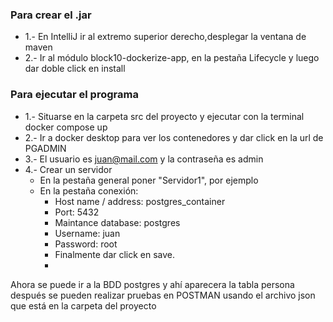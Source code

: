 ### Para crear el .jar
- 1.- En IntelliJ ir al extremo superior derecho,desplegar la ventana de maven
- 2.- Ir al módulo block10-dockerize-app, en la pestaña Lifecycle y luego dar doble click en install

### Para ejecutar el programa
- 1.- Situarse en la carpeta src del proyecto y ejecutar con la terminal docker compose up
- 2.- Ir a docker desktop para ver los contenedores y dar click en la url de PGADMIN
- 3.- El usuario es juan@mail.com y la contraseña es admin
- 4.- Crear un servidor 
  - En la pestaña general poner "Servidor1", por ejemplo
  - En la pestaña conexión:
    - Host name / address: postgres_container
    - Port: 5432
    - Maintance database: postgres
    - Username: juan
    - Password: root
    - Finalmente dar click en save.
    - 
Ahora se puede ir a la BDD postgres y ahí aparecera la tabla persona
después se pueden realizar pruebas en POSTMAN usando el archivo json que está en
la carpeta del proyecto


